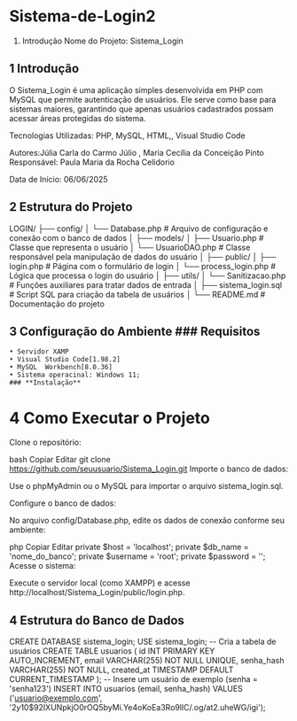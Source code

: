 # Sistema-de-Login2
1. Introdução
Nome do Projeto: Sistema_Login

## 1 Introdução
O Sistema_Login é uma aplicação simples desenvolvida em PHP com MySQL que permite autenticação de usuários. Ele serve como base para sistemas maiores, garantindo que apenas usuários cadastrados possam acessar áreas protegidas do sistema.

Tecnologias Utilizadas:
PHP, MySQL, HTML,, Visual Studio Code

Autores:Júlia Carla do Carmo Júlio , Maria Cecília da Conceição Pinto
Responsável: Paula Maria da Rocha Celidorio

Data de Início:
06/06/2025

## 2 Estrutura do Projeto

LOGIN/
├── config/
│   └── Database.php          # Arquivo de configuração e conexão com o banco de dados
│
├── models/
│   ├── Usuario.php           # Classe que representa o usuário
│   └── UsuarioDAO.php        # Classe responsável pela manipulação de dados do usuário
│
├── public/
│   ├── login.php             # Página com o formulário de login
│   └── process_login.php     # Lógica que processa o login do usuário
│
├── utils/
│   └── Sanitizacao.php       # Funções auxiliares para tratar dados de entrada
│
├── sistema_login.sql         # Script SQL para criação da tabela de usuários
│
└── README.md                 # Documentação do projeto

## 3 Configuração do Ambiente ### **Requisitos**
    • Servidor XAMP
    • Visual Studio Code[1.98.2]
    • MySQL  Workbench[8.0.36]
    • Sistema operacinal: Windows 11;
    ### **Instalação**
    
# 4 Como Executar o Projeto
Clone o repositório:

bash
Copiar
Editar
git clone https://github.com/seuusuario/Sistema_Login.git
Importe o banco de dados:

Use o phpMyAdmin ou o MySQL para importar o arquivo sistema_login.sql.

Configure o banco de dados:

No arquivo config/Database.php, edite os dados de conexão conforme seu ambiente:

php
Copiar
Editar
private $host = 'localhost';
private $db_name = 'nome_do_banco';
private $username = 'root';
private $password = '';
Acesse o sistema:

Execute o servidor local (como XAMPP) e acesse http://localhost/Sistema_Login/public/login.php.

## 4 Estrutura do Banco de Dados 

  CREATE DATABASE sistema_login;
USE sistema_login;
-- Cria a tabela de usuários
CREATE TABLE usuarios (
    id INT PRIMARY KEY AUTO_INCREMENT,
    email VARCHAR(255) NOT NULL UNIQUE,
    senha_hash VARCHAR(255) NOT NULL,
    created_at TIMESTAMP DEFAULT CURRENT_TIMESTAMP
);
-- Insere um usuário de exemplo (senha = 'senha123')
INSERT INTO usuarios (email, senha_hash) 
VALUES ('usuario@exemplo.com', '$2y$10$92IXUNpkjO0rOQ5byMi.Ye4oKoEa3Ro9llC/.og/at2.uheWG/igi');
 
